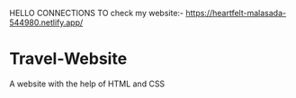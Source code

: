 HELLO CONNECTIONS 
TO check my website:-
https://heartfelt-malasada-544980.netlify.app/


# Travel-Website
A website with the help of HTML and CSS
